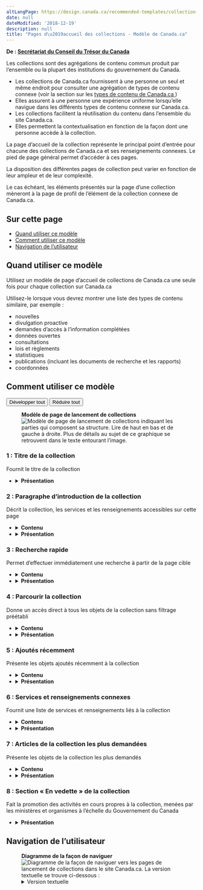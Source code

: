 ```yaml
---
altLangPage: https://design.canada.ca/recommended-templates/collection-landing-pages.html
date: null
dateModified: '2018-12-19'
description: null
title: "Pages d\u2019accueil des collections - Modèle de Canada.ca"
---
```



<div>
 <p class="gc-byline">
  <strong>
   De :
   <a href="https://www.canada.ca/fr/secretariat-conseil-tresor.html">
    Secrétariat du Conseil du Trésor du Canada
   </a>
  </strong>
 </p>
 <p>
  Les collections sont des agrégations de contenu commun produit par l’ensemble ou la plupart des institutions du gouvernement du Canada.
 </p>
 <ul>
  <li>
   Les collections de Canada.ca fournissent à une personne un seul et même endroit pour consulter une agrégation de types de contenu connexe (voir la section sur les
   <a href="{{ site.url }}/architecture/types-contenus.html">
    types de contenu de Canada.ca
   </a>
   )
  </li>
  <li>
   Elles assurent à une personne une expérience uniforme lorsqu’elle navigue dans les différents types de contenu connexe sur Canada.ca.
  </li>
  <li>
   Les collections facilitent la réutilisation du contenu dans l’ensemble du site Canada.ca.
  </li>
  <li>
   Elles permettent la contextualisation en fonction de la façon dont une personne accède à la collection.
  </li>
 </ul>
 <p>
  La page d’accueil de la collection représente le principal point d’entrée pour chacune des collections de Canada.ca et ses renseignements connexes. Le pied de page général permet d’accéder à ces pages.
 </p>
 <p>
  La disposition des différentes pages de collection peut varier en fonction de leur ampleur et de leur complexité.
 </p>
 <p>
  Le cas échéant, les éléments présentés sur la page d’une collection mèneront à la page de profil de l’élément de la collection connexe de Canada.ca.
 </p>
 <section>
  <h2>
   Sur cette page
  </h2>
  <ul>
   <li>
    <a href="#utilisation">
     Quand utiliser ce modèle
    </a>
   </li>
   <li>
    <a href="#specifications">
     Comment utiliser ce modèle
    </a>
   </li>
   <li>
    <a href="#navigation">
     Navigation de l’utilisateur
    </a>
   </li>
  </ul>
 </section>
 <section>
  <h2 id="utilisation">
   Quand utiliser ce modèle
  </h2>
  <p>
   Utilisez un modèle de page d’accueil de collections de Canada.ca une seule fois pour chaque collection sur Canada.ca
  </p>
  <p>
   Utilisez-le lorsque vous devrez montrer une liste des types de contenu similaire, par exemple :
  </p>
  <ul>
   <li>
    nouvelles
   </li>
   <li>
    divulgation proactive
   </li>
   <li>
    demandes d’accès à l’information complétées
   </li>
   <li>
    données ouvertes
   </li>
   <li>
    consultations
   </li>
   <li>
    lois et règlements
   </li>
   <li>
    statistiques
   </li>
   <li>
    publications (incluant les documents de recherche et les rapports)
   </li>
   <li>
    coordonnées
   </li>
  </ul>
 </section>
 <section>
  <h2 id="specifications">
   Comment utiliser ce modèle
  </h2>
  <div class="btn-group mrgn-bttm-sm">
   <button class="btn btn-default wb-toggle" data-toggle='{"selector": "details", "parent": "#template-elements", "type": "on"}' type="button">
    Développer tout
   </button>
   <button class="btn btn-default wb-toggle" data-toggle='{"selector": "details", "parent": "#template-elements", "type": "off"}' type="button">
    Réduire tout
   </button>
  </div>
  <div class="row">
   <div class="col-lg-6 pull-right">
    <figure class="mrgn-bttm-lg">
     <figcaption class="text-center">
      <b>
       Modèle de page de lancement de collections
      </b>
     </figcaption>
     <img alt="Modèle de page de lancement de collections indiquant les parties qui composent sa structure. Lire de haut en bas et de gauche à droite. Plus de détails au sujet de ce graphique se retrouvent dans le texte entourant l’image." class="full-width" src="https://www.canada.ca/content//dam/tbs-sct/images/government-communications/canada-content-style-guide/collection-landing-page-fra-02.jpg"/>
    </figure>
   </div>
   <div class="col-lg-6 pull-left">
    <section id="template-elements">
     <section>
      <h3>
       1 : Titre de la collection
      </h3>
      <p>
       Fournit le titre de la collection
      </p>
      <ul class="list-unstyled">
       <li id="element2">
        <details class="mrgn-bttm-sm">
         <summary class="wb-toggle" data-toggle='{"print":"on"}'>
          <strong>
           Présentation
          </strong>
         </summary>
         <ul>
          <li>
           Le titre de la collection doit être une balise H1 unique.
          </li>
          <li>
           Il doit être la première composante de la page.
          </li>
         </ul>
        </details>
       </li>
      </ul>
     </section>
     <section>
      <h3>
       2 : Paragraphe d’introduction de la collection
      </h3>
      <p>
       Décrit la collection, les services et les renseignements accessibles sur cette page
      </p>
      <ul class="list-unstyled">
       <li id="element3">
        <details class="mrgn-bttm-sm">
         <summary class="wb-toggle" data-toggle='{"print":"on"}'>
          <strong>
           Contenu
          </strong>
         </summary>
         <ul>
          <li>
           Elle donne un aperçu de la collection.
          </li>
          <li>
           Le texte doit être court et concis.
          </li>
          <li>
           Le contenu est rédigé pour un niveau de scolarité secondaire (pointage de 100 et moins dans
           <a href="http://www.scolarius.com/">
            Scolarius
           </a>
           )
          </li>
         </ul>
        </details>
       </li>
       <li id="element4">
        <details class="mrgn-bttm-sm">
         <summary class="wb-toggle" data-toggle='{"print":"on"}'>
          <strong>
           Présentation
          </strong>
         </summary>
         <ul>
          <li>
           Cette composante figure sous le titre de la collection.
          </li>
         </ul>
        </details>
       </li>
      </ul>
     </section>
     <section>
      <h3>
       3 : Recherche rapide
      </h3>
      <p>
       Permet d’effectuer immédiatement une recherche à partir de la page cible
      </p>
      <ul class="list-unstyled">
       <li id="element5">
        <details class="mrgn-bttm-sm">
         <summary class="wb-toggle" data-toggle='{"print":"on"}'>
          <strong>
           Contenu
          </strong>
         </summary>
         <ul>
          <li>
           Elle doit être mise en œuvre en se servant des composantes pertinentes de la
           <abbr title="Boîte à outils de l’expérience Web">
            BOEW
           </abbr>
           .
          </li>
         </ul>
        </details>
       </li>
       <li id="element6">
        <details class="mrgn-bttm-sm">
         <summary class="wb-toggle" data-toggle='{"print":"on"}'>
          <strong>
           Présentation
          </strong>
         </summary>
         <ul>
          <li>
           Cette composante se trouve sous le paragraphe d’introduction de la collection.
          </li>
          <li>
           L’étiquette de l’en-tête est « Trouver un/une [article de la collection] ».
          </li>
         </ul>
        </details>
       </li>
      </ul>
     </section>
     <section>
      <h3>
       4 : Parcourir la collection
      </h3>
      <p>
       Donne un accès direct à tous les objets de la collection sans filtrage préétabli
      </p>
      <ul class="list-unstyled">
       <li id="element7">
        <details class="mrgn-bttm-sm">
         <summary class="wb-toggle" data-toggle='{"print":"on"}'>
          <strong>
           Contenu
          </strong>
         </summary>
         <ul>
          <li>
           Elle donne un accès non filtré à l’index à facettes de la collection.
          </li>
         </ul>
        </details>
       </li>
       <li id="element8">
        <details class="mrgn-bttm-sm">
         <summary class="wb-toggle" data-toggle='{"print":"on"}'>
          <strong>
           Présentation
          </strong>
         </summary>
         <ul>
          <li>
           Cette composante se trouve sous la fonction de recherche rapide.
          </li>
          <li>
           L’étiquette de l’en-tête est « Parcourez [articles de la collection] ».
          </li>
         </ul>
        </details>
       </li>
      </ul>
     </section>
     <section>
      <h3>
       5 : Ajoutés récemment
      </h3>
      <p>
       Présente les objets ajoutés récemment à la collection
      </p>
      <ul class="list-unstyled">
       <li id="element9">
        <details class="mrgn-bttm-sm">
         <summary class="wb-toggle" data-toggle='{"print":"on"}'>
          <strong>
           Contenu
          </strong>
         </summary>
         <ul>
          <li>
           Elle donne la liste des objets de la collection les plus récents en fonction de la date à laquelle ils ont été ajoutés à la collection.
          </li>
          <li>
           Il est recommandé d’afficher au moins deux liens.
          </li>
          <li>
           Il ne doit pas y avoir plus de sept liens.
          </li>
          <li>
           Cette composante fournit des liens renvoyant à tous les objets de la collection triés par date.
          </li>
         </ul>
        </details>
       </li>
       <li id="element10">
        <details class="mrgn-bttm-sm">
         <summary class="wb-toggle" data-toggle='{"print":"on"}'>
          <strong>
           Présentation
          </strong>
         </summary>
         <ul>
          <li>
           Cette composante se trouve à droite de la fonction de recherche rapide.
          </li>
          <li>
           L’étiquette de l’en-tête est « Derniers [articles de la collection] ».
          </li>
         </ul>
        </details>
       </li>
      </ul>
     </section>
     <section>
      <h3>
       6 : Services et renseignements connexes
      </h3>
      <p>
       Fournit une liste de services et renseignements liés à la collection
      </p>
      <ul class="list-unstyled">
       <li id="element11">
        <details class="mrgn-bttm-sm">
         <summary class="wb-toggle" data-toggle='{"print":"on"}'>
          <strong>
           Contenu
          </strong>
         </summary>
         <ul>
          <li>
           Elle fournit une liste de sujets, de services et de renseignements liés à la collection.
          </li>
          <li>
           L’ordre dans lequel les services et les renseignements sont présentés est établi en fonction des données relatives au nombre de pages vues et des recherches effectuées sur les utilisateurs.
          </li>
          <li>
           Il est recommandé d’afficher au moins six éléments.
          </li>
          <li>
           Il ne doit pas y avoir plus de 15 éléments.
          </li>
          <li>
           La limite idéale du texte des hyperliens est de 45 caractères, en comptant les espaces, dans les deux langues officielles, mais elle peut aller jusqu’à 75 caractères, en comptant les espaces.
          </li>
          <li>
           Le texte de la description (c.-à-d. le lien d’entrée) ne doit pas dépasser 120 caractères, en comptant les espaces, dans les deux langues officielles. Il ne contient pas de texte en hyperlien.
          </li>
         </ul>
        </details>
       </li>
       <li id="element12">
        <details class="mrgn-bttm-sm">
         <summary class="wb-toggle" data-toggle='{"print":"on"}'>
          <strong>
           Présentation
          </strong>
         </summary>
         <ul>
          <li>
           Cette composante se trouve sous « Parcourez [articles de la collection] ».
          </li>
          <li>
           L’étiquette de l’en-tête est « Services et renseignements connexes ».
          </li>
          <li>
           Les sujets sont présentés en ordre de priorité, de gauche à droite.
          </li>
         </ul>
        </details>
       </li>
      </ul>
     </section>
     <section>
      <h3>
       7 : Articles de la collection les plus demandées
      </h3>
      <p>
       Présente les objets de la collection les plus demandés
      </p>
      <ul class="list-unstyled">
       <li id="element13">
        <details class="mrgn-bttm-sm">
         <summary class="wb-toggle" data-toggle='{"print":"on"}'>
          <strong>
           Contenu
          </strong>
         </summary>
         <ul>
          <li>
           Utilisez la configuration
           <a href="{{ site.url }}/architecture/configurations-conception-communes.html#en-demande">
            En demande
           </a>
           .
          </li>
         </ul>
        </details>
       </li>
       <li id="element14">
        <details class="mrgn-bttm-sm">
         <summary class="wb-toggle" data-toggle='{"print":"on"}'>
          <strong>
           Présentation
          </strong>
         </summary>
         <ul>
          <li>
           Cette composante se trouve à droite de la fonction de recherche rapide.
          </li>
          <li>
           L’étiquette de l’en-tête est « [Articles de la collection] les plus demandés ».
          </li>
         </ul>
        </details>
       </li>
      </ul>
     </section>
     <section>
      <h3>
       8 : Section « En vedette » de la collection
      </h3>
      <p>
       Fait la promotion des activités en cours propres à la collection, menées par les ministères et organismes à l’échelle du Gouvernement du Canada
      </p>
      <ul class="list-unstyled">
       <li id="element16">
        <details class="mrgn-bttm-sm">
         <summary class="wb-toggle" data-toggle='{"print":"on"}'>
          <strong>
           Présentation
          </strong>
         </summary>
         <ul>
          <li>
           Utilisez la configuration
           <a href="{{ site.url }}/architecture/configurations-conception-communes.html#vignettes-promotionnelles">
            Promotions contextuelles
           </a>
           .
          </li>
         </ul>
        </details>
       </li>
      </ul>
     </section>
    </section>
   </div>
  </div>
 </section>
 <section>
  <h2 id="navigation">
   Navigation de l’utilisateur
  </h2>
  <figure class="mrgn-bttm-lg">
   <figcaption class="text-center">
    <b>
     Diagramme de la façon de naviguer
    </b>
   </figcaption>
   <img alt="Diagramme de la façon de naviguer vers les pages de lancement de collections dans le site Canada.ca. La version textuelle se trouve ci-dessous :" class="img-responsive center-block" src="https://www.canada.ca/content//dam/tbs-sct/images/government-communications/canada-content-style-guide/collections-pages-ia-fra.png"/>
   <details>
    <summary class="wb-toggle" data-toggle='{"print":"on"}'>
     Version textuelle
    </summary>
    <p>
     Le pied de page général du site donne accès aux collections de Canada.ca par l’intermédiaire de la page cible de la collection voulue.
    </p>
    <p>
     Le principe fondamental pour l’organisation d’une collection repose sur un type de contenu unique ou un regroupement de types de contenu connexe. Les collections peuvent comprendre au moins deux types de navigation dans le contenu :
    </p>
    <ul>
     <li>
      Accès non filtré – permettant à une personne de voir tous les éléments puis de les filtrer par l’entremise des facettes de l’architecture de l’information (par exemple, thèmes, sujets, institutions), au besoin.
     </li>
     <li>
      Accès préfiltré – permettant à une personne de voir tous les éléments par facette de l’architecture de l’information puis de supprimer ou de changer le filtre, au besoin.
     </li>
    </ul>
    <p>
     L’accès non filtré aux collections de Canada.ca est facilité au moyen de liens insérés dans le pied de page général. L’accès préfiltré est contextuel, c’est-à-dire qu’il est donné par l’entremise de liens figurant sur des pages de thèmes, des pages de sujets ou des pages de profils institutionnels.
    </p>
   </details>
  </figure>
 </section>
</div>


